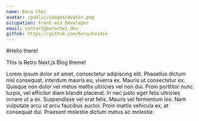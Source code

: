 ```yaml
---
name: Bora Choi
avatar: /public/images/avatar.png
occupation: Front-end Developer
email: contact@borachoi.dev
github: https://github.com/borachoidev
---
```


#Hello there!

This is Retro Next.js Blog theme!

Lorem ipsum dolor sit amet, consectetur adipiscing elit. Phasellus dictum nisl consequat, interdum mauris eu, viverra ex. Mauris ut consectetur ex. Quisque non dolor vel metus mattis ultricies vel non dui. Proin porttitor nunc turpis, vel efficitur diam blandit placerat. In nec justo eget felis ultricies ornare ut a ex. Suspendisse vel erat felis. Mauris vel fermentum leo. Nam vulputate arcu ut arcu faucibus auctor. Proin mattis vehicula ex, at consequat dui. Praesent molestie dictum metus ac molestie.
